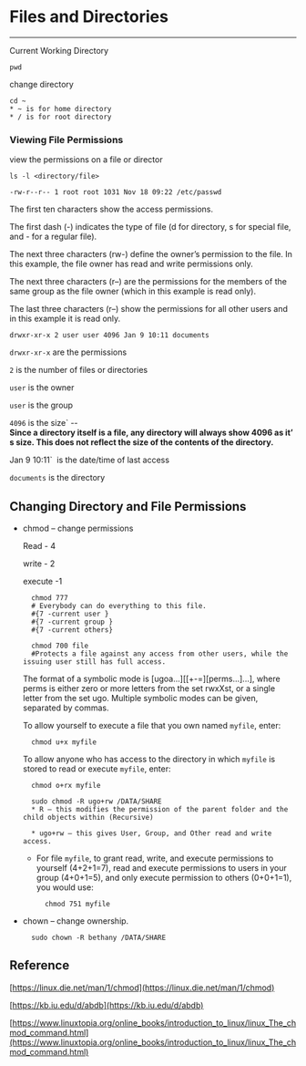 # Files and Directories

---

Current Working Directory

    pwd

change directory

    cd ~
    * ~ is for home directory
    * / is for root directory

### Viewing File Permissions

 view the permissions on a file or director

    ls -l <directory/file>

    -rw-r--r-- 1 root root 1031 Nov 18 09:22 /etc/passwd

The first ten characters show the access permissions. 

The first dash (-) indicates the type of file (d for directory, s for special file, and - for a regular file). 

The next three characters (rw-) define the owner’s permission to the file. In this example, the file owner has read and write permissions only. 

The next three characters (r–) are the permissions for the members of the same group as the file owner (which in this example is read only). 

The last three characters (r–) show the permissions for all other users and in this example it is read only.

    drwxr-xr-x 2 user user 4096 Jan 9 10:11 documents

`drwxr-xr-x` are the permissions

`2` is the number of files or directories

`user` is the owner

`user` is the group

`4096` is the size`   -- **Since a directory itself is a file, any directory will always show 4096 as it’s size. This does not reflect the size of the contents of the directory.**

Jan 9 10:11`  is the date/time of last access

`documents` is the directory

## Changing Directory and File Permissions

- chmod – change permissions

    Read - 4

    write - 2 

    execute -1 

        chmod 777 
        # Everybody can do everything to this file.
        #{7 -current user }
        #{7 -current group }
        #{7 -current others}

        chmod 700 file
        #Protects a file against any access from other users, while the issuing user still has full access.

    The format of a symbolic mode is [ugoa...][[+-=][perms...]...], where perms is either zero or more letters from the set rwxXst, or a single letter from the set ugo. Multiple symbolic modes can be given, separated by commas.

    To allow yourself to execute a file that you own named `myfile`, enter:

        chmod u+x myfile
        

    To allow anyone who has access to the directory in which `myfile` is stored to read or execute `myfile`, enter:

        chmod o+rx myfile

        sudo chmod -R ugo+rw /DATA/SHARE
        * R – this modifies the permission of the parent folder and the child objects within (Recursive)
        
        * ugo+rw – this gives User, Group, and Other read and write access.

    - For file `myfile`, to grant read, write, and execute permissions to yourself (4+2+1=7), read and execute permissions to users in your group (4+0+1=5), and only execute permission to others (0+0+1=1), you would use:

            chmod 751 myfile

- chown – change ownership.

        sudo chown -R bethany /DATA/SHARE

## Reference

[https://linux.die.net/man/1/chmod](https://linux.die.net/man/1/chmod)

[https://kb.iu.edu/d/abdb](https://kb.iu.edu/d/abdb)

[https://www.linuxtopia.org/online_books/introduction_to_linux/linux_The_chmod_command.html](https://www.linuxtopia.org/online_books/introduction_to_linux/linux_The_chmod_command.html)